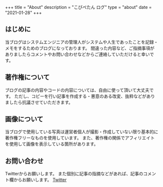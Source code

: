 +++
title = "About"
description = "こぴぺたん ログ"
type = "about"
date = "2021-01-28"
+++

## はじめに
当ブログはシステムエンジニアの管理人がシステムや人生であったことを記録・メモをするためのブログになっております。
間違った内容など、ご指摘事項がありましたらコメントやお問い合わせなどからご連絡していただけると幸いです。

## 著作権について

ブログの記事の内容やコードの内容については、自由に使って頂いて大丈夫です。
ただし、コピーを行い記事を作成する・悪意のある改変、抜粋などがありましたら抗議させていただきます。

## 画像について

当ブログで使用している写真は運営者個人が撮影・作成していない限り基本的に著作権フリーなものを使用しています。
また、著作権の関係でアフィリエイトを使用して画像を表示している箇所があります。

## お問い合わせ

Twitterからお願いします。
また個別に記事の指摘などがあれば、記事のコメント欄からお願いします。
[Twitter](https://twitter.com/c_a_p_engineer)